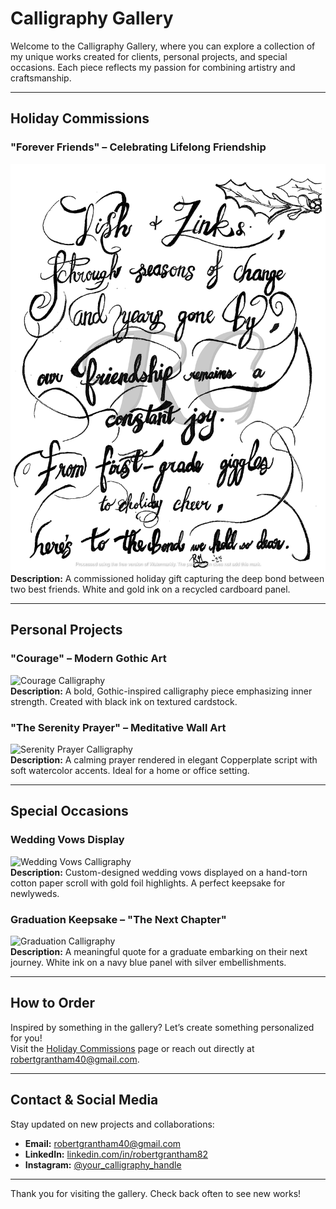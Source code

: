 # Calligraphy Gallery

Welcome to the Calligraphy Gallery, where you can explore a collection of my unique works created for clients, personal projects, and special occasions. Each piece reflects my passion for combining artistry and craftsmanship.

---

## **Holiday Commissions**

### **"Forever Friends" – Celebrating Lifelong Friendship**  
![Forever Friends Calligraphy](assets/images/forever_friends_calligraphy.png)  
**Description:** A commissioned holiday gift capturing the deep bond between two best friends. White and gold ink on a recycled cardboard panel.  

---

## **Personal Projects**

### **"Courage" – Modern Gothic Art**  
![Courage Calligraphy](assets/images/courage-calligraphy.jpg)  
**Description:** A bold, Gothic-inspired calligraphy piece emphasizing inner strength. Created with black ink on textured cardstock.  

### **"The Serenity Prayer" – Meditative Wall Art**  
![Serenity Prayer Calligraphy](assets/images/serenity-prayer-calligraphy.jpg)  
**Description:** A calming prayer rendered in elegant Copperplate script with soft watercolor accents. Ideal for a home or office setting.  

---

## **Special Occasions**

### **Wedding Vows Display**  
![Wedding Vows Calligraphy](assets/images/wedding-vows-calligraphy.jpg)  
**Description:** Custom-designed wedding vows displayed on a hand-torn cotton paper scroll with gold foil highlights. A perfect keepsake for newlyweds.  

### **Graduation Keepsake – "The Next Chapter"**  
![Graduation Calligraphy](assets/images/graduation-calligraphy.jpg)  
**Description:** A meaningful quote for a graduate embarking on their next journey. White ink on a navy blue panel with silver embellishments.  

---

## How to Order

Inspired by something in the gallery? Let’s create something personalized for you!  
Visit the [Holiday Commissions](./calligraphy.md) page or reach out directly at [robertgrantham40@gmail.com](mailto:robertgrantham40@gmail.com).

---

## Contact & Social Media

Stay updated on new projects and collaborations:  
- **Email:** [robertgrantham40@gmail.com](mailto:robertgrantham40@gmail.com)  
- **LinkedIn:** [linkedin.com/in/robertgrantham82](https://linkedin.com/in/robertgrantham82)  
- **Instagram:** [@your_calligraphy_handle](https://instagram.com/your_calligraphy_handle)  

---

Thank you for visiting the gallery. Check back often to see new works!
